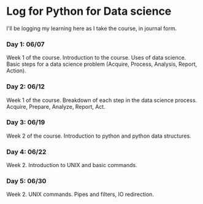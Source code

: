 # Log for Python for Data science

I'll be logging my learning here as I take the course, in journal form.

### Day 1: 06/07

Week 1 of the course. Introduction to the course. Uses of data science. Basic steps for a data science problem (Acquire, Process, Analysis, Report, Action).

### Day 2: 06/12

Week 1 of the course. Breakdown of each step in the data science process. Acquire, Prepare, Analyze, Report, Act.

### Day 3: 06/19

Week 2 of the course. Introduction to python and python data structures.

### Day 4: 06/22

Week 2. Introduction to UNIX and basic commands.

### Day 5: 06/30

Week 2. UNIX commands. Pipes and filters, IO redirection.
